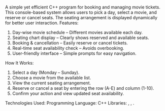 A simple yet efficient C++ program for booking and managing movie tickets. This console-based system allows users to pick a day, select a movie, and reserve or cancel seats. The seating arrangement is displayed dynamically for better user interaction.
Features:
1. Day-wise movie schedule – Different movies available each day.
2. Seating chart display – Clearly shows reserved and available seats.
3. Booking & cancellation – Easily reserve or cancel tickets.
4. Real-time seat availability check – Avoids overbooking.
5. User-friendly interface – Simple prompts for easy navigation.

 How It Works:
1. Select a day (Monday – Sunday).
2. Choose a movie from the available list.
3. View the current seating arrangement.
4. Reserve or cancel a seat by entering the row (A-E) and column (1-10).
5. Confirm your action and view updated seat availability.

Technologies Used:
Programming Language: C++
Libraries: <iostream>, <iomanip>, <string>.
